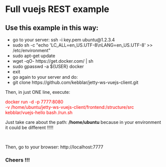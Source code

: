 <h1>Full vuejs REST example</h1>
<h2>Use this example in this way:</h2>

<ul>
<li>go to your server: ssh -i key.pem ubuntu@1.2.3.4</li>
<li>sudo sh -c "echo 'LC_ALL=en_US.UTF-8\nLANG=en_US.UTF-8' >> /etc/environment"</li>
<li>sudo apt-get update</li>
<li>wget -qO- https://get.docker.com/ | sh</li>
<li>sudo gpasswd -a ${USER} docker</li>
<li>exit</li>
<li>go again to your server and do:</li>
<li>git clone https://github.com/kebblar/jetty-ws-vuejs-client.git</li>
</ul>

<p>Then, in just ONE line, execute:</p>
<p style="color:#FF0000;">docker run -d -p 7777:8080 <br/>
-v /home/ubuntu/jetty-ws-vuejs-client/frontend:/structure/src kebblar/vuejs-hello bash /run.sh</p>
<p>Just take care about the path: <b>/home/ubuntu</b> because in your environment it could be different !!!!!</p>
<br/>
<p>Then, go to your browser: http://localhost:7777</p>
<h3>Cheers !!!</h3>
